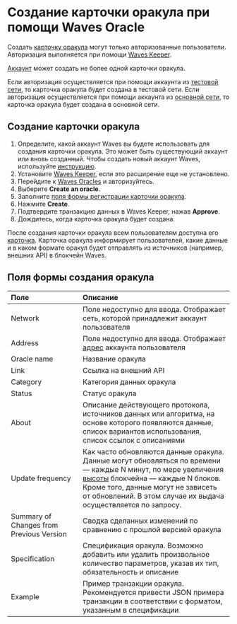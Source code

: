 # Создание карточки оракула при помощи Waves Oracle

Создать [карточку оракула](/waves-oracles/oracle-card.md) могут только авторизованные пользователи. Авторизация выполняется при помощи [Waves Keeper](/waves-keeper/about-waves-keeper.md).

[Аккаунт](/blockchain/account.md) может создать не более одной карточки оракула.

Если авторизация осуществляется при помощи аккаунта из [тестовой сети](/blockchain/blockchain-network/test-network.md), то карточка оракула будет создана в тестовой сети. Если авторизация осуществляется при помощи аккаунта из [основной сети](/blockchain/blockchain-network/main-network.md), то карточка оракула будет создана в основной сети.

## Создание карточки оракула

1. Определите, какой аккаунт Waves вы будете использовать для создания карточки оракула. Это может быть существующий аккаунт или вновь созданный. Чтобы создать новый аккаунт Waves, используйте [инструкцию](/waves-client/account-management/creating-an-account.md).
2. Установите [Waves Keeper](/waves-keeper/about-waves-keeper.md), если это расширение еще не установлено.
3. Перейдите к [Waves Oracles](https://oracles.wavesexplorer.com/) и авторизуйтесь.
4. Выберите **Create an oracle**.
5. Заполните [поля формы регистрации карточки оракула](/waves-oracles/create-an-oracle-card-with-waves-oracle.md#fields).
6. Нажмите **Create**.
7. Подтвердите транзакцию данных в Waves Keeper, нажав **Approve**.
8. Дождитесь, когда карточка оракула будет создана.

После создания карточки оракула всем пользователям доступна его [карточка](/waves-oracles/oracle-card.md). Карточка оракула информирует пользователей, какие данные и в каком формате оракул будет отправлять из источников (например, внешних API) в блокчейн Waves.

## Поля формы создания оракула <a id="#fields"></a>

| Поле | Описание |
| :--- | :--- |
| Network | Поле недоступно для ввода. Отображает сеть, которой принадлежит аккаунт пользователя |
| Address | Поле недоступно для ввода. Отображает [адрес](/blockchain/address.md) аккаунта пользователя |
| Oracle name | Название оракула |
| Link | Ссылка на внешний API |
| Category | Категория данных оракула |
| Status | Статус оракула |
| About | Описание действующего протокола, источников данных или алгоритма, на основе которого появляются данные, список вариантов использования, список ссылок с описаниями |
| Update frequency | Как часто обновляются данные оракула. Данные могут обновляться по времени — каждые N минут, по мере увеличения [высоты](/blockchain/blockchain/blockchain-height.md) блокчейна — каждые N блоков. Кроме того, данные могут не зависеть от обновлений. В этом случае их выдача осуществляется по запросу. |
| Summary of Changes from Previous Version | Сводка сделанных изменений по сравнению с прошлой версией оракула |
| Specification | Спецификация оракула. Возможно добавить или удалить произвольное количество параметров, указав их тип, обязательность и описание |
| Example | Пример транзакции оракула. Рекомендуется привести JSON примера транзакции в соответствии с форматом, указанным в спецификации |
